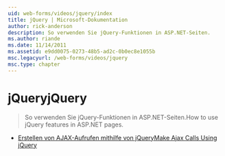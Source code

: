 ```yaml
---
uid: web-forms/videos/jquery/index
title: jQuery | Microsoft-Dokumentation
author: rick-anderson
description: So verwenden Sie jQuery-Funktionen in ASP.NET-Seiten.
ms.author: riande
ms.date: 11/14/2011
ms.assetid: e9dd0075-0273-48b5-ad2c-0b0ec8e1055b
msc.legacyurl: /web-forms/videos/jquery
msc.type: chapter
---
```

<a name="jquery"></a><span data-ttu-id="cba37-103">jQuery</span><span class="sxs-lookup"><span data-stu-id="cba37-103">jQuery</span></span>
====================
> <span data-ttu-id="cba37-104">So verwenden Sie jQuery-Funktionen in ASP.NET-Seiten.</span><span class="sxs-lookup"><span data-stu-id="cba37-104">How to use jQuery features in ASP.NET pages.</span></span>


- [<span data-ttu-id="cba37-105">Erstellen von AJAX-Aufrufen mithilfe von jQuery</span><span class="sxs-lookup"><span data-stu-id="cba37-105">Make Ajax Calls Using jQuery</span></span>](how-do-i-make-ajax-calls-using-jquery.md)
